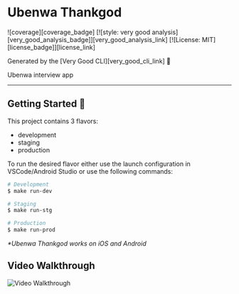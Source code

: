 # Ubenwa Thankgod

![coverage][coverage_badge]
[![style: very good analysis][very_good_analysis_badge]][very_good_analysis_link]
[![License: MIT][license_badge]][license_link]

Generated by the [Very Good CLI][very_good_cli_link] 🤖

Ubenwa interview app

---

## Getting Started 🚀

This project contains 3 flavors:

- development
- staging
- production

To run the desired flavor either use the launch configuration in VSCode/Android Studio or use the following commands:

```sh
# Development
$ make run-dev

# Staging
$ make run-stg

# Production
$ make run-prod
```

_\*Ubenwa Thankgod works on iOS and Android_


## Video Walkthrough

<img src='https://media.giphy.com/media/v1.Y2lkPTc5MGI3NjExeWIyZm8ybHNrY25ob3Ziazl4dmIxamY0NGZhNXNmN3lqc3VsNjVueiZlcD12MV9pbnRlcm5hbF9naWZfYnlfaWQmY3Q9Zw/hvbSQAQTjISB5Z83KL/giphy.gif' title='Video Walkthrough' width='' alt='Video Walkthrough' />
